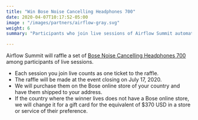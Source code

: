 ```yaml
---
title: "Win Bose Noise Cancelling Headphones 700"
date: 2020-04-07T10:17:52-05:00
image : "/images/partners/airflow-gray.svg"
weight: 6
summary: "Participants who join live sessions of Airflow Summit automatically enter a raffle for a set of Bose Noise Cancelling Headphones 700."

---
```


Airflow Summit will raffle a set of [Bose Noise Cancelling Headphones 700](https://www.bose.com/en_us/products/headphones/noise_cancelling_headphones/noise-cancelling-headphones-700.html#v=noise_cancelling_headphones_700_soapstone) among participants of live sessions.
* Each session you join live counts as one ticket to the raffle.
* The raffle will be made at the event closing on July 17, 2020.
* We will purchase them on the Bose online store of your country and have them shipped to your address.
* If the country where the winner lives does not have a Bose online store, we will change it for a gift card for the equivalent of $370 USD in a store or service of their preference.
